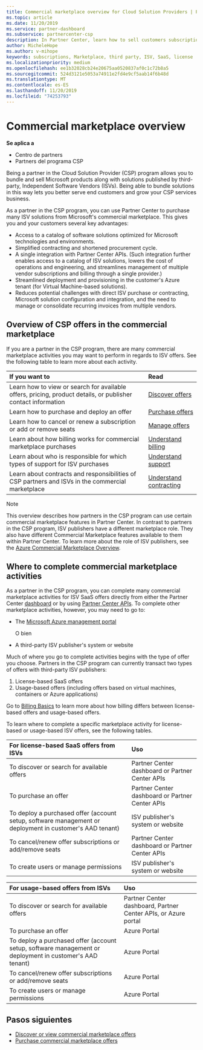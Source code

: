 ```yaml
---
title: Commercial marketplace overview for Cloud Solution Providers | Partner Center
ms.topic: article
ms.date: 11/20/2019
ms.service: partner-dashboard
ms.subservice: partnercenter-csp
description: In Partner Center, learn how to sell customers subscriptions to Software as a Service (SaaS) offers from Independent Software Vendors (ISVs) in the marketplace.
author: MicheleHope
ms.author: v-mihope
keywords: subscriptions, Marketplace, third party, ISV, SaaS, license
ms.localizationpriority: medium
ms.openlocfilehash: ee1b32028cb24e20675aa0520837af0c1c72b8a5
ms.sourcegitcommit: 524d3121e5053a74911e2fd4e9cf5aab14f6b48d
ms.translationtype: MT
ms.contentlocale: es-ES
ms.lasthandoff: 11/20/2019
ms.locfileid: "74253793"
---
```

# <a name="commercial-marketplace-overview"></a>Commercial marketplace overview

**Se aplica a**

- Centro de partners
- Partners del programa CSP

Being a partner in the Cloud Solution Provider (CSP) program allows you to bundle and sell Microsoft products along with solutions published by third-party, Independent Software Vendors (ISVs). Being able to bundle solutions in this way lets you better serve end customers and grow your CSP services business.

As a partner in the CSP program, you can use Partner Center to purchase many ISV solutions from Microsoft's commercial marketplace. This gives you and your customers several key advantages:

- Access to a catalog of software solutions optimized for Microsoft technologies and environments.
- Simplified contracting and shortened procurement cycle.
- A single integration with Partner Center APIs. (Such integration further enables access to a catalog of ISV solutions, lowers the cost of operations and engineering, and streamlines management of multiple vendor subscriptions and billing through a single provider.)
- Streamlined deployment and provisioning in the customer's Azure tenant (for Virtual Machine-based solutions).
- Reduces potential challenges with direct ISV purchase or contracting, Microsoft solution configuration and integration, and the need to manage or consolidate recurring invoices from multiple vendors.

## <a name="overview-of-csp-offers-in-the-commercial-marketplace"></a>Overview of CSP offers in the commercial marketplace

If you are a partner in the CSP program, there are many commercial marketplace activities you may want to perform in regards to ISV offers. See the following table to learn more about each activity.

|**If you want to**  |**Read**   |
|:------------------------------------|:------------------|
|Learn how to view or search for available offers, pricing, product details, or publisher contact information | [Discover offers](csp-commercial-marketplace-discover.md) | 
|Learn how to purchase and deploy an offer   | [Purchase offers](csp-commercial-marketplace-purchase.md)   | 
|Learn how to cancel or renew a subscription or add or remove seats  | [Manage offers](csp-commercial-marketplace-manage.md) |
|Learn about how billing works for commercial marketplace purchases | [Understand billing](csp-commercial-marketplace-billing.md) |
|Learn about who is responsible for which types of support for ISV purchases | [Understand support](csp-commercial-marketplace-support.md) |
|Learn about contracts and responsibilities of CSP partners and ISVs in the commercial marketplace | [Understand contracting](csp-commercial-marketplace-contracting.md) |

> [!NOTE]
> This overview describes how partners in the CSP program can use certain commercial marketplace features in Partner Center. In contrast to partners in the CSP program, ISV publishers have a different marketplace role. They also have different Commercial Marketplace features available to them within Partner Center. To learn more about the role of ISV publishers, see the [Azure Commercial Marketplace Overview](https://docs.microsoft.com/azure/marketplace/partner-center-portal/commercial-marketplace-overview).

## <a name="where-to-complete-commercial-marketplace-activities"></a>Where to complete commercial marketplace activities

As a partner in the CSP program, you can complete many commercial marketplace activities for ISV SaaS offers directly from either the Partner Center [dashboard](https://partner.microsoft.com/dashboard) or by using [Partner Center APIs](https://docs.microsoft.com/partner-center/develop/). To complete other marketplace activities, however, you may need to go to:

- The [Microsoft Azure management portal](https://portal.azure.com/)

    O bien

- A third-party ISV publisher's system or website

Much of where you go to complete activities begins with the type of offer you choose. Partners in the CSP program can currently transact two types of offers with third-party ISV publishers:

1. License-based SaaS offers  
2. Usage-based offers (including offers based on virtual machines, containers or Azure applications)

Go to [Billing Basics](billing-basics.md) to learn more about how billing differs between license-based offers and usage-based offers.  

To learn where to complete a specific marketplace activity for license-based or usage-based ISV offers, see the following tables.

|**For license-based SaaS offers from ISVs**  |**Uso**  |
|:------------------------------------|:------------------|
|To discover or search for available offers  | Partner Center dashboard or Partner Center APIs  |
|To purchase an offer  | Partner Center dashboard or Partner Center APIs  |
|To deploy a purchased offer (account setup, software management or deployment in customer's AAD tenant)  | ISV publisher's system or website  |
|To cancel/renew offer subscriptions or add/remove seats | Partner Center dashboard or Partner Center APIs  |
|To create users or manage permissions  | ISV publisher's system or website  |

|**For usage-based offers from ISVs**  |**Uso**  |
|:------------------------------------|:------------------|
|To discover or search for available offers  | Partner Center dashboard, Partner Center APIs, or Azure portal  |
|To purchase an offer  | Azure Portal  |
|To deploy a purchased offer (account setup, software management or deployment in customer's AAD tenant)  | Azure Portal  |
|To cancel/renew offer subscriptions or add/remove seats | Azure Portal  |
|To create users or manage permissions  | Azure Portal  |

## <a name="next-steps"></a>Pasos siguientes

- [Discover or view commercial marketplace offers](csp-commercial-marketplace-discover.md)
- [Purchase commercial marketplace offers](csp-commercial-marketplace-purchase.md)